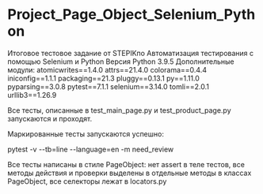 # Project_Page_Object_Selenium_Python

Итоговое тестовое задание от STEPIKпо Автоматизация
тестирования с помощью Selenium и Python
Версия Python 3.9.5
Дополнительные модули:
atomicwrites==1.4.0
attrs==21.4.0
colorama==0.4.4
iniconfig==1.1.1
packaging==21.3
pluggy==0.13.1
py==1.11.0
pyparsing==3.0.8
pytest==7.1.1
selenium==3.14.0
tomli==2.0.1
urllib3==1.26.9

Все тесты, описанные в test_main_page.py и test_product_page.py запускаются и проходят.

Маркированные тесты запускаются успешно:

pytest -v --tb=line --language=en -m need_review

Все тесты написаны в стиле PageObject: нет assert в теле
тестов, все методы действия и проверки выделены в отдельные методы в классах
PageObject, все селекторы лежат в locators.py
